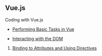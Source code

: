 Vue.js
-------

Coding with Vue.js

- [Performing Basic Tasks in Vue](script.js)

- [Interacting with the DOM](/InteractWithDOM)
1. [Binding to Attributes and Using Directives](/InteractWithDOM/AttrBindingAndDirectives.js) 